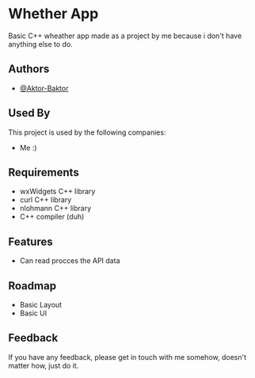 # Whether App

Basic C++ wheather app made as a project by me because i don't have anything else to do.


## Authors

- [@Aktor-Baktor](https://github.com/Aktor-Bektor)


## Used By

This project is used by the following companies:

- Me :)


## Requirements

- wxWidgets C++ library
- curl C++ library
- nlohmann C++ library
- C++ compiler (duh)
## Features

- Can read procces the API data


## Roadmap

- Basic Layout
- Basic UI


## Feedback

If you have any feedback, please get in touch with me somehow, doesn't matter how, just do it.

